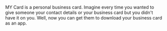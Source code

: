 

MY Card is a personal business card. Imagine every time you wanted to give someone your contact details or your business card but you didn't have it on you. Well, now you can get them to download your business card as an app.


